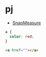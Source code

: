 # pj

- [SnapMeasure](https://github.com/AlexRatmansky/pj/tree/master/snapMeasure)

```css
a {
  color: red;
}
```

```html
<a href=""></a>
```